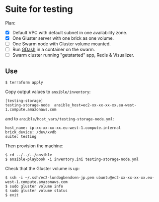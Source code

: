 # Suite for testing

Plan:

* [x] Default VPC with default subnet in one availability zone.
* [x] One Gluster server with one brick as one volume.
* [ ] One Swarm node with Gluster volume mounted.
* [ ] Run [GDash](http://aravindavk.in/blog/introducing-gdash/) in a container on the swarm.
* [ ] Swarm cluster running "getstarted" app, Redis & Visualizer.

## Use

    $ terraform apply

Copy output values to `ansible/inventory`:

    [testing-storage]
    testing-storage-node  ansible_host=ec2-xx-xx-xx-xx.eu-west-1.compute.amazonaws.com

and to `ansible/host_vars/testing-storage-node.yml`:

    host_name: ip-xx-xx-xx-xx.eu-west-1.compute.internal
    brick_device: /dev/xvdb
    suite: testing

Then provision the machine:

    $ cd ../../../ansible
    $ ansible-playbook -i inventory.ini testing-storage-node.yml

Check that the Gluster volume is up:

    $ ssh -i ~/.ssh/ec2-lundogbendsen-jp.pem ubuntu@ec2-xx-xx-xx-xx.eu-west-1.compute.amazonaws.com
    $ sudo gluster volume info
    $ sudo gluster volume status
    $ exit


